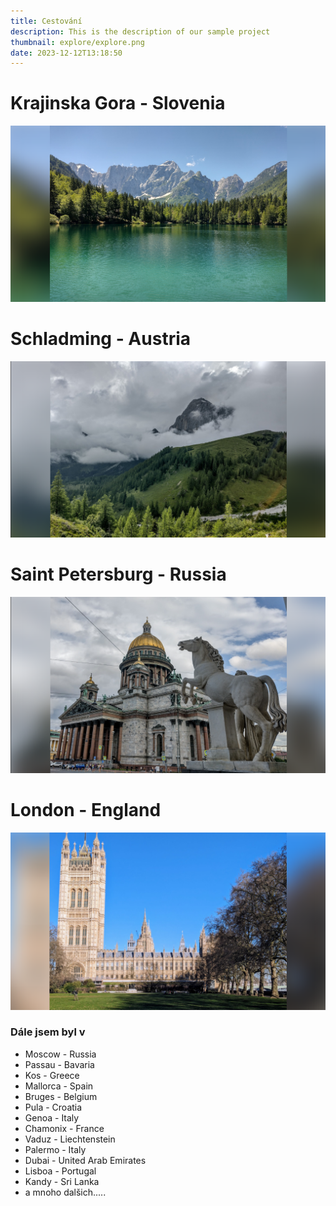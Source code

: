 ```yaml
---
title: Cestování
description: This is the description of our sample project
thumbnail: explore/explore.png
date: 2023-12-12T13:18:50
---
```

# Krajinska Gora - Slovenia
<img src="explore.png" />

# Schladming - Austria
<img src="explore3.png" />

# Saint Petersburg - Russia
<img src="explore4.png" />

# London - England
<img src="explore1.png" />

### Dále jsem byl v  
- Moscow - Russia
- Passau - Bavaria
- Kos - Greece
- Mallorca - Spain
- Bruges - Belgium
- Pula - Croatia
- Genoa - Italy
- Chamonix - France
- Vaduz - Liechtenstein
- Palermo - Italy
- Dubai - United Arab Emirates
- Lisboa - Portugal
- Kandy - Sri Lanka  
- a mnoho dalšich.....
